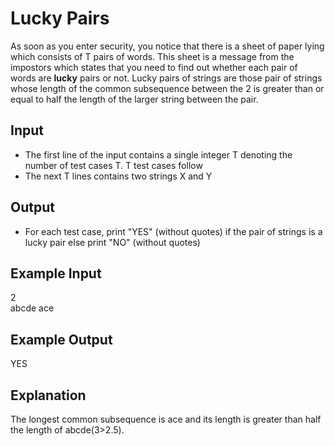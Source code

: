 # Lucky Pairs

As soon as you enter security, you notice that there is a sheet of paper lying which consists of T pairs of words. This sheet is a message from the impostors which states that you need to find out whether each pair of words are **lucky** pairs or not.
Lucky pairs of strings are those pair of strings whose length of the common subsequence between the 2 is greater than or equal to half the length of the larger string between the pair.

## Input

- The first line of the input contains a single integer T denoting the number of test cases T. T test cases follow
- The next T lines contains two strings X and Y

## Output

- For each test case, print "YES" (without quotes) if the pair of strings is a lucky pair else print "NO" (without quotes)

## Example Input

2 <br/>
abcde ace

## Example Output

YES

## Explanation

The longest common subsequence is ace and its length is greater than half the length of abcde(3>2.5).
